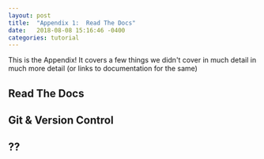 ```yaml
---
layout: post
title:  "Appendix 1:  Read The Docs"
date:   2018-08-08 15:16:46 -0400
categories: tutorial
---
```

This is the Appendix!  It covers a few things we didn't cover in much detail in much more detail (or links to documentation for the same)


## Read The Docs

## Git & Version Control

## ??

